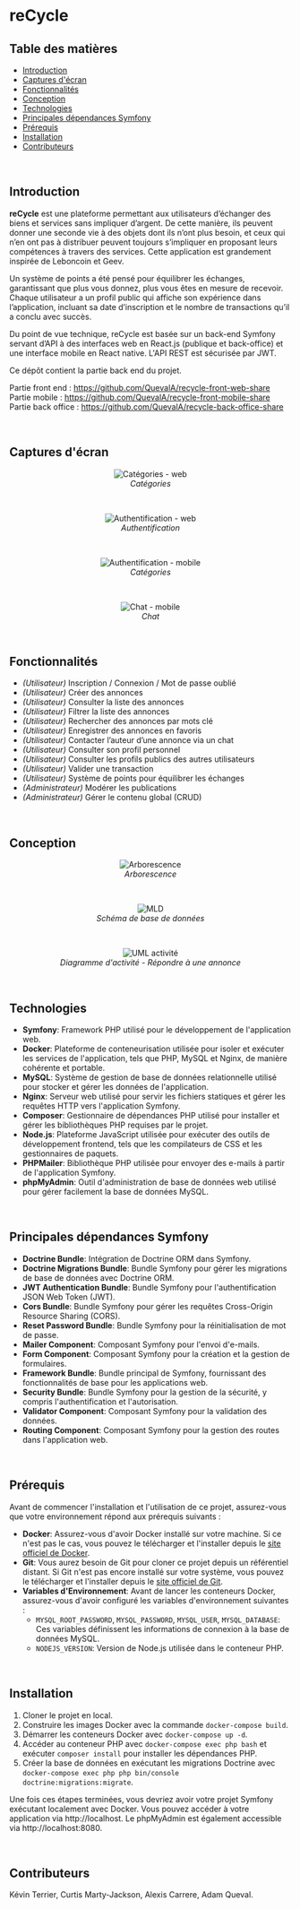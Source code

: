 # reCycle

## Table des matières
- [Introduction](#introduction)
- [Captures d'écran](#captures-d-ecran)
- [Fonctionnalités](#fonctionnalités)
- [Conception](#conception)
- [Technologies](#technologies)
- [Principales dépendances Symfony](#principales-dépendances-symfony)
- [Prérequis](#prérequis)
- [Installation](#installation)
- [Contributeurs](#contributeurs)

<br>

## Introduction
**reCycle** est une plateforme permettant aux utilisateurs d’échanger des biens et services sans impliquer d’argent.
De cette manière, ils peuvent donner une seconde vie à des objets dont ils n’ont plus besoin, et ceux qui n’en ont pas à distribuer peuvent toujours s’impliquer en proposant leurs compétences à travers des services.
Cette application est grandement inspirée de Leboncoin et Geev.

Un système de points a été pensé pour équilibrer les échanges, garantissant que plus vous donnez, plus vous êtes en mesure de recevoir. Chaque utilisateur a un profil public qui affiche son expérience dans l’application, incluant sa date d’inscription et le nombre de transactions qu’il a conclu avec succès.

Du point de vue technique, reCycle est basée sur un back-end Symfony servant d’API à des interfaces web en React.js (publique et back-office) et une interface mobile en React native. L'API REST est sécurisée par JWT.

Ce dépôt contient la partie back end du projet.

Partie front end : https://github.com/QuevalA/recycle-front-web-share
<br>Partie mobile : https://github.com/QuevalA/recycle-front-mobile-share
<br>Partie back office : https://github.com/QuevalA/recycle-back-office-share

<br>

<h2 id="captures-d-ecran">Captures d'écran</h2>
<p align="center">
  <img src="readme-images/screenshot-web-categories.jpg" alt="Catégories - web" />
  <br />
  <em>Catégories</em>
</p>
<br>
<p align="center">
  <img src="readme-images/screenshot-web-auth.jpg" alt="Authentification - web" />
  <br />
  <em>Authentification</em>
</p>
<br>
<p align="center">
  <img src="readme-images/screenshot-mobile-auth.png" alt="Authentification - mobile" />
  <br />
  <em>Catégories</em>
</p>
<br>
<p align="center">
  <img src="readme-images/screenshot-mobile-messages.jpg" alt="Chat - mobile" />
  <br />
  <em>Chat</em>
</p>

<br>

## Fonctionnalités
- *(Utilisateur)* Inscription / Connexion / Mot de passe oublié
- *(Utilisateur)* Créer des annonces
- *(Utilisateur)* Consulter la liste des annonces
- *(Utilisateur)* Filtrer la liste des annonces
- *(Utilisateur)* Rechercher des annonces par mots clé
- *(Utilisateur)* Enregistrer des annonces en favoris
- *(Utilisateur)* Contacter l’auteur d’une annonce via un chat
- *(Utilisateur)* Consulter son profil personnel
- *(Utilisateur)* Consulter les profils publics des autres utilisateurs
- *(Utilisateur)* Valider une transaction
- *(Utilisateur)* Système de points pour équilibrer les échanges
- *(Administrateur)* Modérer les publications
- *(Administrateur)* Gérer le contenu global (CRUD)

<br>

## Conception
<p align="center">
  <img src="readme-images/arborescence.jpg" alt="Arborescence" />
  <br />
  <em>Arborescence</em>
</p>
<br>
<p align="center">
  <img src="readme-images/mld.jpg" alt="MLD" />
  <br />
  <em>Schéma de base de données</em>
</p>
<br>
<p align="center">
  <img src="readme-images/uml_activity.jpg" alt="UML activité" />
  <br />
  <em>Diagramme d'activité - Répondre à une annonce</em>
</p><br>

## Technologies
- **Symfony**: Framework PHP utilisé pour le développement de l'application web.
- **Docker**: Plateforme de conteneurisation utilisée pour isoler et exécuter les services de l'application, tels que PHP, MySQL et Nginx, de manière cohérente et portable.
- **MySQL**: Système de gestion de base de données relationnelle utilisé pour stocker et gérer les données de l'application.
- **Nginx**: Serveur web utilisé pour servir les fichiers statiques et gérer les requêtes HTTP vers l'application Symfony.
- **Composer**: Gestionnaire de dépendances PHP utilisé pour installer et gérer les bibliothèques PHP requises par le projet.
- **Node.js**: Plateforme JavaScript utilisée pour exécuter des outils de développement frontend, tels que les compilateurs de CSS et les gestionnaires de paquets.
- **PHPMailer**: Bibliothèque PHP utilisée pour envoyer des e-mails à partir de l'application Symfony.
- **phpMyAdmin**: Outil d'administration de base de données web utilisé pour gérer facilement la base de données MySQL.

<br>

## Principales dépendances Symfony
- **Doctrine Bundle**: Intégration de Doctrine ORM dans Symfony.
- **Doctrine Migrations Bundle**: Bundle Symfony pour gérer les migrations de base de données avec Doctrine ORM.
- **JWT Authentication Bundle**: Bundle Symfony pour l'authentification JSON Web Token (JWT).
- **Cors Bundle**: Bundle Symfony pour gérer les requêtes Cross-Origin Resource Sharing (CORS).
- **Reset Password Bundle**: Bundle Symfony pour la réinitialisation de mot de passe.
- **Mailer Component**: Composant Symfony pour l'envoi d'e-mails.
- **Form Component**: Composant Symfony pour la création et la gestion de formulaires.
- **Framework Bundle**: Bundle principal de Symfony, fournissant des fonctionnalités de base pour les applications web.
- **Security Bundle**: Bundle Symfony pour la gestion de la sécurité, y compris l'authentification et l'autorisation.
- **Validator Component**: Composant Symfony pour la validation des données.
- **Routing Component**: Composant Symfony pour la gestion des routes dans l'application web.

<br>

## Prérequis
Avant de commencer l'installation et l'utilisation de ce projet, assurez-vous que votre environnement répond aux prérequis suivants :

- **Docker**: Assurez-vous d'avoir Docker installé sur votre machine. Si ce n'est pas le cas, vous pouvez le télécharger et l'installer depuis le [site officiel de Docker](https://www.docker.com/get-started).
- **Git**: Vous aurez besoin de Git pour cloner ce projet depuis un référentiel distant. Si Git n'est pas encore installé sur votre système, vous pouvez le télécharger et l'installer depuis le [site officiel de Git](https://git-scm.com/downloads).
- **Variables d'Environnement**: Avant de lancer les conteneurs Docker, assurez-vous d'avoir configuré les variables d'environnement suivantes :
  - `MYSQL_ROOT_PASSWORD`, `MYSQL_PASSWORD`, `MYSQL_USER`, `MYSQL_DATABASE`: Ces variables définissent les informations de connexion à la base de données MySQL.
  - `NODEJS_VERSION`: Version de Node.js utilisée dans le conteneur PHP.

<br>

## Installation
1. Cloner le projet en local.
2. Construire les images Docker avec la commande `docker-compose build`.
3. Démarrer les conteneurs Docker avec `docker-compose up -d`.
4. Accéder au conteneur PHP avec `docker-compose exec php bash` et exécuter `composer install` pour installer les dépendances PHP.
5. Créer la base de données en exécutant les migrations Doctrine avec `docker-compose exec php php bin/console doctrine:migrations:migrate`.

Une fois ces étapes terminées, vous devriez avoir votre projet Symfony exécutant localement avec Docker. Vous pouvez accéder à votre application via http://localhost. Le phpMyAdmin est également accessible via http://localhost:8080.

<br>

## Contributeurs
Kévin Terrier, Curtis Marty-Jackson, Alexis Carrere, Adam Queval.